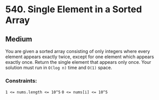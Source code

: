 # 540. Single Element in a Sorted Array

## Medium

You are given a sorted array consisting of only integers where every element appears exactly twice, except for one
element which appears exactly once. Return the single element that appears only once. Your solution must run
in `O(log n)` time and `O(1)` space.

### Constraints:

`1 <= nums.length <= 10^5`
`0 <= nums[i] <= 10^5`